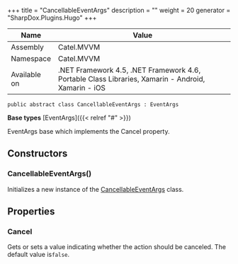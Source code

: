 

+++
title = "CancellableEventArgs" 
description = ""
weight = 20
generator = "SharpDox.Plugins.Hugo"
+++

Name|Value
---|---
Assembly|Catel.MVVM
Namespace|Catel.MVVM
Available on|.NET Framework 4.5, .NET Framework 4.6, Portable Class Libraries, Xamarin - Android, Xamarin - iOS

```
public abstract class CancellableEventArgs : EventArgs
```

**Base types**
[EventArgs]({{< relref "#" >}})

EventArgs base which implements the Cancel property.

## Constructors

### CancellableEventArgs()

Initializes a new instance of the [CancellableEventArgs](#) class.

## Properties

### Cancel

Gets or sets a value indicating whether the action should be canceled. The default value is`false`.


